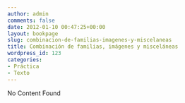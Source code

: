 ```yaml
---
author: admin
comments: false
date: 2012-01-10 00:47:25+00:00
layout: bookpage
slug: combinacion-de-familias-imagenes-y-miscelaneas
title: Combinación de familias, imágenes y misceláneas
wordpress_id: 123
categories:
- Práctica
- Texto
---
```


No Content Found
